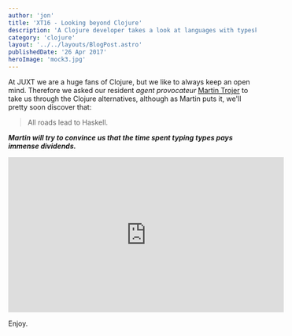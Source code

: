 ```yaml
---
author: 'jon'
title: 'XT16 - Looking beyond Clojure'
description: 'A Clojure developer takes a look at languages with typesk'
category: 'clojure'
layout: '../../layouts/BlogPost.astro'
publishedDate: '26 Apr 2017'
heroImage: 'mock3.jpg'
---
```


At JUXT we are a huge fans of Clojure, but we like to always keep an
open mind. Therefore we asked our resident _agent provocateur_ [Martin
Trojer](https://martintrojer.github.io/) to take us through the Clojure
alternatives, although as Martin puts it, we'll pretty soon discover
that:

> All roads lead to Haskell.

***Martin will try to convince us that the *time spent typing types* pays immense dividends.***

<iframe width="560" height="315" src="https://www.youtube.com/embed/TrqGpEz1g5s" title="XT16 - Martin Trojer - Looking Beyond Clojure" frameborder="0" allow="accelerometer; autoplay; clipboard-write; encrypted-media; gyroscope; picture-in-picture" allowfullscreen></iframe>

Enjoy.
